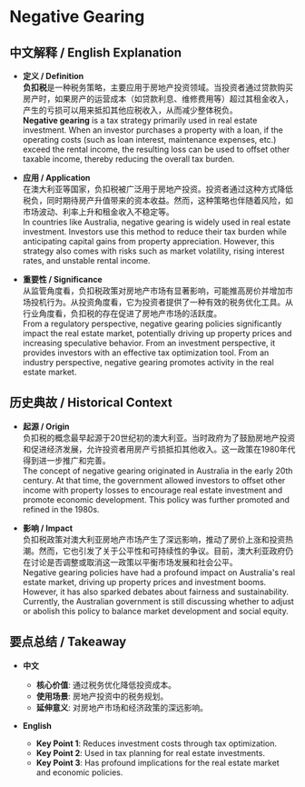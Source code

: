 # Negative Gearing

## 中文解释 / English Explanation

* **定义 / Definition**  
  **负扣税**是一种税务策略，主要应用于房地产投资领域。当投资者通过贷款购买房产时，如果房产的运营成本（如贷款利息、维修费用等）超过其租金收入，产生的亏损可以用来抵扣其他应税收入，从而减少整体税负。  
  **Negative gearing** is a tax strategy primarily used in real estate investment. When an investor purchases a property with a loan, if the operating costs (such as loan interest, maintenance expenses, etc.) exceed the rental income, the resulting loss can be used to offset other taxable income, thereby reducing the overall tax burden.

* **应用 / Application**  
  在澳大利亚等国家，负扣税被广泛用于房地产投资。投资者通过这种方式降低税负，同时期待房产升值带来的资本收益。然而，这种策略也伴随着风险，如市场波动、利率上升和租金收入不稳定等。  
  In countries like Australia, negative gearing is widely used in real estate investment. Investors use this method to reduce their tax burden while anticipating capital gains from property appreciation. However, this strategy also comes with risks such as market volatility, rising interest rates, and unstable rental income.

* **重要性 / Significance**  
  从监管角度看，负扣税政策对房地产市场有显著影响，可能推高房价并增加市场投机行为。从投资角度看，它为投资者提供了一种有效的税务优化工具。从行业角度看，负扣税的存在促进了房地产市场的活跃度。  
  From a regulatory perspective, negative gearing policies significantly impact the real estate market, potentially driving up property prices and increasing speculative behavior. From an investment perspective, it provides investors with an effective tax optimization tool. From an industry perspective, negative gearing promotes activity in the real estate market.

## 历史典故 / Historical Context

* **起源 / Origin**  
  负扣税的概念最早起源于20世纪初的澳大利亚。当时政府为了鼓励房地产投资和促进经济发展，允许投资者用房产亏损抵扣其他收入。这一政策在1980年代得到进一步推广和完善。  
  The concept of negative gearing originated in Australia in the early 20th century. At that time, the government allowed investors to offset other income with property losses to encourage real estate investment and promote economic development. This policy was further promoted and refined in the 1980s.

* **影响 / Impact**  
  负扣税政策对澳大利亚房地产市场产生了深远影响，推动了房价上涨和投资热潮。然而，它也引发了关于公平性和可持续性的争议。目前，澳大利亚政府仍在讨论是否调整或取消这一政策以平衡市场发展和社会公平。  
  Negative gearing policies have had a profound impact on Australia's real estate market, driving up property prices and investment booms. However, it has also sparked debates about fairness and sustainability. Currently, the Australian government is still discussing whether to adjust or abolish this policy to balance market development and social equity.

## 要点总结 / Takeaway

* **中文**  
  - **核心价值**: 通过税务优化降低投资成本。
  - **使用场景**: 房地产投资中的税务规划。
  - **延伸意义**: 对房地产市场和经济政策的深远影响。

* **English**  
  - **Key Point 1**: Reduces investment costs through tax optimization.
  - **Key Point 2**: Used in tax planning for real estate investments.
  - **Key Point 3**: Has profound implications for the real estate market and economic policies.